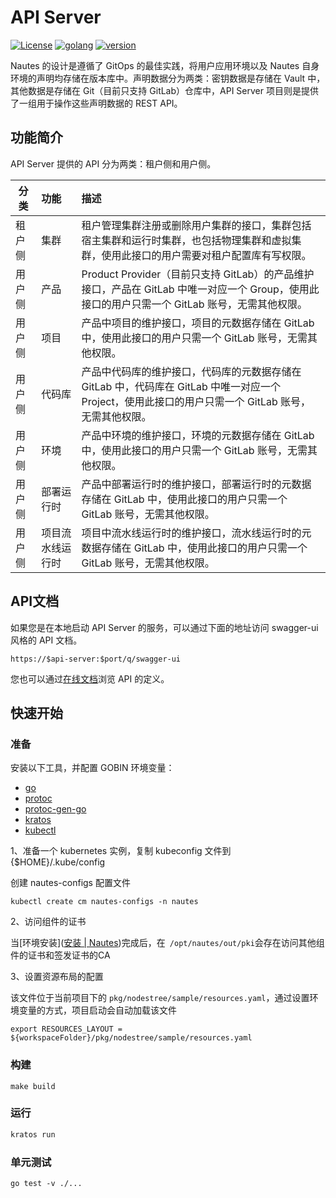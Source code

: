 # API Server

[![License](https://img.shields.io/badge/License-Apache%202.0-blue.svg)](https://opensource.org/licenses/Apache-2.0)
[![golang](https://img.shields.io/badge/golang-v1.17.13-brightgreen)](https://go.dev/doc/install)
[![version](https://img.shields.io/badge/version-v0.2.1-green)]()

Nautes 的设计是遵循了 GitOps 的最佳实践，将用户应用环境以及 Nautes 自身环境的声明均存储在版本库中。声明数据分为两类：密钥数据是存储在 Vault 中，其他数据是存储在 Git（目前只支持 GitLab）仓库中，API Server 项目则是提供了一组用于操作这些声明数据的 REST API。

## 功能简介

API Server 提供的 API 分为两类：租户侧和用户侧。

| 分类   | 功能       | 描述                                       |
| ---- | :------- | :--------------------------------------- |
| 租户侧  | 集群       | 租户管理集群注册或删除用户集群的接口，集群包括宿主集群和运行时集群，也包括物理集群和虚拟集群，使用此接口的用户需要对租户配置库有写权限。 |
| 用户侧  | 产品       | Product Provider（目前只支持 GitLab）的产品维护接口，产品在 GitLab 中唯一对应一个 Group，使用此接口的用户只需一个 GitLab 账号，无需其他权限。 |
| 用户侧  | 项目       | 产品中项目的维护接口，项目的元数据存储在 GitLab 中，使用此接口的用户只需一个 GitLab 账号，无需其他权限。 |
| 用户侧  | 代码库      | 产品中代码库的维护接口，代码库的元数据存储在 GitLab 中，代码库在 GitLab 中唯一对应一个 Project，使用此接口的用户只需一个 GitLab 账号，无需其他权限。 |
| 用户侧  | 环境       | 产品中环境的维护接口，环境的元数据存储在 GitLab 中，使用此接口的用户只需一个 GitLab 账号，无需其他权限。 |
| 用户侧  | 部署运行时    | 产品中部署运行时的维护接口，部署运行时的元数据存储在 GitLab 中，使用此接口的用户只需一个 GitLab 账号，无需其他权限。 |
| 用户侧  | 项目流水线运行时 | 项目中流水线运行时的维护接口，流水线运行时的元数据存储在 GitLab 中，使用此接口的用户只需一个 GitLab 账号，无需其他权限。 |

## API文档

如果您是在本地启动 API Server 的服务，可以通过下面的地址访问 swagger-ui 风格的 API 文档。

```shell
https://$api-server:$port/q/swagger-ui
```

您也可以通过[在线文档](https://nautes.io/api/)浏览 API 的定义。

## 快速开始

### 准备

安装以下工具，并配置 GOBIN 环境变量：

- [go](https://golang.org/dl/)
- [protoc](https://github.com/protocolbuffers/protobuf)
- [protoc-gen-go](https://github.com/protocolbuffers/protobuf-go)
- [kratos](https://go-kratos.dev/docs/getting-started/usage/#%E5%AE%89%E8%A3%85)
- [kubectl](https://kubernetes.io/docs/tasks/tools/)

1、准备一个 kubernetes 实例，复制 kubeconfig 文件到 {$HOME}/.kube/config

创建 nautes-configs 配置文件

```
kubectl create cm nautes-configs -n nautes
```

2、访问组件的证书

当[环境安装]([安装 | Nautes](https://nautes.io/guide/user-guide/installation.html#%E5%87%86%E5%A4%87%E7%8E%AF%E5%A2%83))完成后，在` /opt/nautes/out/pki`会存在访问其他组件的证书和签发证书的CA

3、设置资源布局的配置

该文件位于当前项目下的 `pkg/nodestree/sample/resources.yaml`，通过设置环境变量的方式，项目启动会自动加载该文件

```
export RESOURCES_LAYOUT = ${workspaceFolder}/pkg/nodestree/sample/resources.yaml
```



### 构建

```
make build
```

### 运行

```bash
kratos run
```
### 单元测试

```shell
go test -v ./...
```

